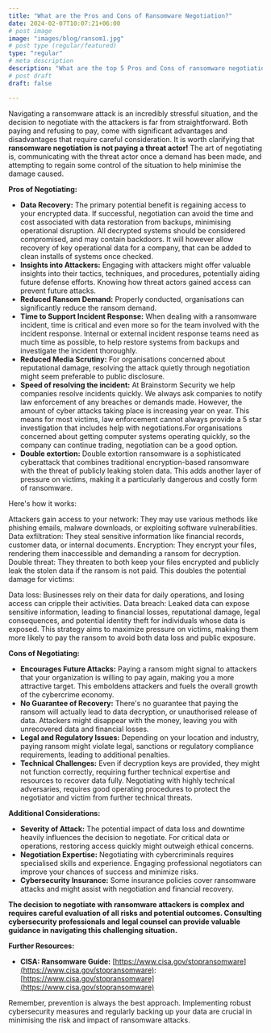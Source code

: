 ```yaml
---
title: "What are the Pros and Cons of Ransomware Negotiation?"
date: 2024-02-07T10:07:21+06:00
# post image
image: "images/blog/ransom1.jpg"
# post type (regular/featured)
type: "regular"
# meta description
description: "What are the top 5 Pros and Cons of ransomware negotiation?"
# post draft
draft: false

---
```



Navigating a ransomware attack is an incredibly stressful situation, and the decision to negotiate with the attackers is far from straightforward. Both paying and refusing to pay, come with significant advantages and disadvantages that require careful consideration. It is worth clarifying that **ransomware negotiation is not paying a threat actor!** 
The art of negotiating is, communicating with the threat actor once a demand has been made, and attempting to regain some control of the situation to help minimise the damage caused. 

**Pros of Negotiating:**

* **Data Recovery:** The primary potential benefit is regaining access to your encrypted data. If successful, negotiation can avoid the time and cost associated with data restoration from backups, minimising operational disruption. All decrypted systems should be considered compromised, and may contain backdoors. It will however allow recovery of key operational data for a company, that can be added to clean installs of systems once checked.
* **Insights into Attackers:** Engaging with attackers might offer valuable insights into their tactics, techniques, and procedures, potentially aiding future defense efforts. Knowing how threat actors gained access can prevent future attacks.
* **Reduced Ransom Demand:** Properly conducted, organisations can significantly reduce the ransom demand. 
* **Time to Support Incident Response:** When dealing with a ransomware incident, time is critical and even more so for the team involved with the incident response. Internal or external incident response teams need as much time as possible, to help restore systems from backups and investigate the incident thoroughly.
* **Reduced Media Scrutiny:** For organisations concerned about reputational damage, resolving the attack quietly through negotiation might seem preferable to public disclosure.
* **Speed of resolving the incident:** At Brainstorm Security we help companies resolve incidents quickly. We always ask companies to notify law enforcement of any breaches or demands made. However, the amount of cyber attacks taking place is increasing year on year. This means for most victims, law enforcement cannot always provide a 5 star investigation that includes help with negotiations.For organisations concerned about getting computer systems operating quickly, so the company can continue trading, negotiation can be a good option.
* **Double extortion:** Double extortion ransomware is a sophisticated cyberattack that combines traditional encryption-based ransomware with the threat of publicly leaking stolen data. This adds another layer of pressure on victims, making it a particularly dangerous and costly form of ransomware.

Here's how it works:

Attackers gain access to your network: They may use various methods like phishing emails, malware downloads, or exploiting software vulnerabilities.
Data exfiltration: They steal sensitive information like financial records, customer data, or internal documents.
Encryption: They encrypt your files, rendering them inaccessible and demanding a ransom for decryption.
Double threat: They threaten to both keep your files encrypted and publicly leak the stolen data if the ransom is not paid.
This doubles the potential damage for victims:

Data loss: Businesses rely on their data for daily operations, and losing access can cripple their activities.
Data breach: Leaked data can expose sensitive information, leading to financial losses, reputational damage, legal consequences, and potential identity theft for individuals whose data is exposed.
This strategy aims to maximize pressure on victims, making them more likely to pay the ransom to avoid both data loss and public exposure.

**Cons of Negotiating:**

* **Encourages Future Attacks:** Paying a ransom might signal to attackers that your organization is willing to pay again, making you a more attractive target. This emboldens attackers and fuels the overall growth of the cybercrime economy.
* **No Guarantee of Recovery:** There's no guarantee that paying the ransom will actually lead to data decryption, or unauthorised release of data. Attackers might disappear with the money, leaving you with unrecovered data and financial losses.
* **Legal and Regulatory Issues:** Depending on your location and industry, paying ransom might violate legal, sanctions or regulatory compliance requirements, leading to additional penalties.
* **Technical Challenges:** Even if decryption keys are provided, they might not function correctly, requiring further technical expertise and resources to recover data fully. Negotiating with highly technical adversaries, requires good operating procedures to protect the negotiator and victim from further technical threats.

**Additional Considerations:**

* **Severity of Attack:** The potential impact of data loss and downtime heavily influences the decision to negotiate. For critical data or operations, restoring access quickly might outweigh ethical concerns.
* **Negotiation Expertise:** Negotiating with cybercriminals requires specialised skills and experience. Engaging professional negotiators can improve your chances of success and minimize risks.
* **Cybersecurity Insurance:** Some insurance policies cover ransomware attacks and might assist with negotiation and financial recovery.

**The decision to negotiate with ransomware attackers is complex and requires careful evaluation of all risks and potential outcomes. Consulting cybersecurity professionals and legal counsel can provide valuable guidance in navigating this challenging situation.**

**Further Resources:**

* **CISA: Ransomware Guide:** [https://www.cisa.gov/stopransomware](https://www.cisa.gov/stopransomware): [https://www.cisa.gov/stopransomware](https://www.cisa.gov/stopransomware)


Remember, prevention is always the best approach. Implementing robust cybersecurity measures and regularly backing up your data are crucial in minimising the risk and impact of ransomware attacks.